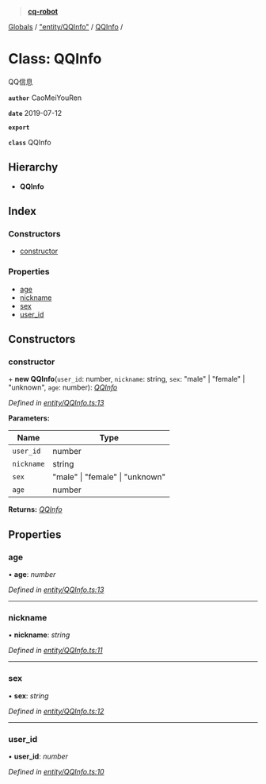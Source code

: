> **[cq-robot](../README.md)**

[Globals](../globals.md) / ["entity/QQInfo"](../modules/_entity_qqinfo_.md) / [QQInfo](_entity_qqinfo_.qqinfo.md) /

# Class: QQInfo

QQ信息

**`author`** CaoMeiYouRen

**`date`** 2019-07-12

**`export`** 

**`class`** QQInfo

## Hierarchy

* **QQInfo**

## Index

### Constructors

* [constructor](_entity_qqinfo_.qqinfo.md#constructor)

### Properties

* [age](_entity_qqinfo_.qqinfo.md#age)
* [nickname](_entity_qqinfo_.qqinfo.md#nickname)
* [sex](_entity_qqinfo_.qqinfo.md#sex)
* [user_id](_entity_qqinfo_.qqinfo.md#user_id)

## Constructors

###  constructor

\+ **new QQInfo**(`user_id`: number, `nickname`: string, `sex`: "male" | "female" | "unknown", `age`: number): *[QQInfo](_entity_qqinfo_.qqinfo.md)*

*Defined in [entity/QQInfo.ts:13](https://github.com/CaoMeiYouRen/node-cq-robot/blob/2d55f8e/src/entity/QQInfo.ts#L13)*

**Parameters:**

Name | Type |
------ | ------ |
`user_id` | number |
`nickname` | string |
`sex` | "male" \| "female" \| "unknown" |
`age` | number |

**Returns:** *[QQInfo](_entity_qqinfo_.qqinfo.md)*

## Properties

###  age

• **age**: *number*

*Defined in [entity/QQInfo.ts:13](https://github.com/CaoMeiYouRen/node-cq-robot/blob/2d55f8e/src/entity/QQInfo.ts#L13)*

___

###  nickname

• **nickname**: *string*

*Defined in [entity/QQInfo.ts:11](https://github.com/CaoMeiYouRen/node-cq-robot/blob/2d55f8e/src/entity/QQInfo.ts#L11)*

___

###  sex

• **sex**: *string*

*Defined in [entity/QQInfo.ts:12](https://github.com/CaoMeiYouRen/node-cq-robot/blob/2d55f8e/src/entity/QQInfo.ts#L12)*

___

###  user_id

• **user_id**: *number*

*Defined in [entity/QQInfo.ts:10](https://github.com/CaoMeiYouRen/node-cq-robot/blob/2d55f8e/src/entity/QQInfo.ts#L10)*